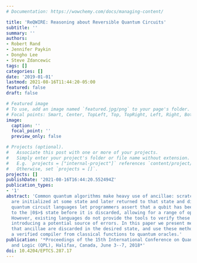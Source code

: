 ```yaml
---
# Documentation: https://wowchemy.com/docs/managing-content/

title: 'ReQWIRE: Reasoning about Reversible Quantum Circuits'
subtitle: ''
summary: ''
authors:
- Robert Rand
- Jennifer Paykin
- Dongho Lee
- Steve Zdancewic
tags: []
categories: []
date: '2019-01-01'
lastmod: 2021-08-16T11:44:20-05:00
featured: false
draft: false

# Featured image
# To use, add an image named `featured.jpg/png` to your page's folder.
# Focal points: Smart, Center, TopLeft, Top, TopRight, Left, Right, BottomLeft, Bottom, BottomRight.
image:
  caption: ''
  focal_point: ''
  preview_only: false

# Projects (optional).
#   Associate this post with one or more of your projects.
#   Simply enter your project's folder or file name without extension.
#   E.g. `projects = ["internal-project"]` references `content/project/deep-learning/index.md`.
#   Otherwise, set `projects = []`.
projects: []
publishDate: '2021-08-16T16:44:20.552494Z'
publication_types:
- '1'
abstract: 'Common quantum algorithms make heavy use of ancillae: scratch qubits that
  are initialized at some state and later returned to that state and discarded. Existing
  quantum circuit languages let programmers assert that a qubit has been returned
  to the |0$>$ state before it is discarded, allowing for a range of optimizations.
  However, existing languages do not provide the tools to verify these assertions,
  introducing a potential source of errors. In this paper we present methods for verifying
  that ancillae are discarded in the desired state, and use these methods to implement
  a verified compiler from classical functions to quantum oracles.'
publication: '*Proceedings of the 15th International Conference on Quantum Physics
  and Logic (QPL), Halifax, Canada, June 3--7, 2018*'
doi: 10.4204/EPTCS.287.17
---
```


